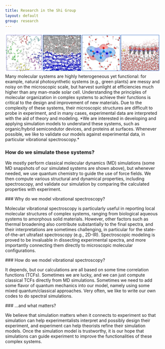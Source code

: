 ```yaml
---
title: Research in the Shi Group
layout: default
group: research
---
```


<img class="img-responsive center-block" src="/static/img/fraseratucsf.jpg">

<!-- <img class="img-responsive center-block" src="/static/img/fraseratucsf.jpg" alt="Fraser at UCSF, in molecular form"> -->

<div class="row">
<div class="col-md-12">
Many molecular systems are highly heterogeneous yet functional: for example, natural photosynthetic systems (e.g., green plants) are messy and noisy on the microscopic scale, but harvest sunlight at efficiencies much higher than any man-made solar cell. Understanding the principles of molecular organization in complex systems to achieve their functions is critical to the design and improvement of new materials. Due to the complexity of these systems, their microscopic structures are difficult to probe in experiment, and in many cases, experimental data are interpreted with the aid of theory and modeling. *We are interested in developing and applying simulation models to understand these systems, such as organic/hybrid semicondutor devices, and proteins at surfaces. Whenever possible, we like to validate our models against experimental data, in particular vibrational spectroscopy.*

</div>

<div class="col-md-6">

### How do we simulate these systems?

We mostly perform classical molecular dynamics (MD) simulations (some MD snapshots of our simulated systems are shown above), but whenever needed, we use quantum chemistry to guide the use of force fields. We then compute various structural and dynamical properties, including spectroscopy, and validate our simulation by comparing the calculated properties with experiment.

</div>

<div class="col-md-6">
### Why do we model vibrational spectroscopy?

Molecular vibrational spectroscopy is particularly useful in reporting local molecular structures of complex systems, ranging from biological aqueous systems to amorphous solid materials. However, other factors such as thermal broadening also contribute substantially to the final spectra, and their interpretations are sometimes challenging, in particular for the state-of-the-art ultrafast spectroscopy (e.g., 2D-IR). Spectroscopic modeling is proved to be invaluable in dissecting experimental spectra, and more importantly connecting them directly to microscopic molecular configurations. 
</div>

<div class="col-md-6">
### How do we model vibrational spectroscopy?

It depends, but our calculations are all based on some time correlation functions (TCFs). Sometimes we are lucky, and we can just compute classical TCFs directly from MD simulations. Sometimes we need to add some flavor of quantum mechanics into our model, namely using some mixed quantum/classical approaches. Very often, we like to write our own codes to do spectral simulations. 
</div>

<div class="col-md-6">
### ...and what matters?

We believe that simulation matters when it connects to experiment so that simulation can help experimentalists interpret and possibly design their experiment, and experiment can help theorists refine their simulation models. Once the simulation model is trustworthy, it is our hope that simulations can guide experiment to improve the functionalities of these complex systems. 
</div>
</div>
